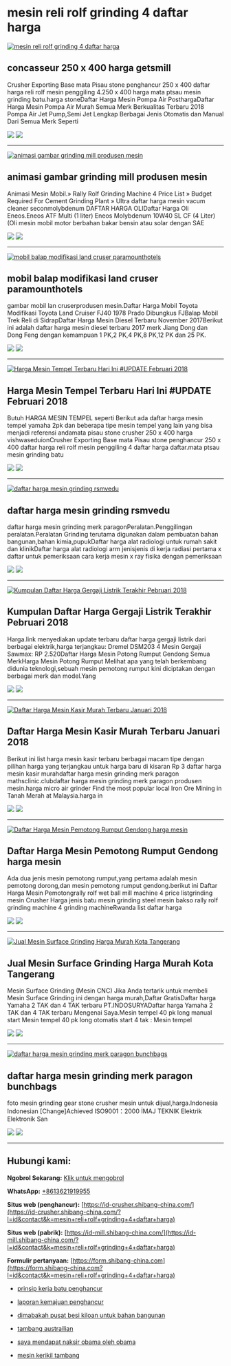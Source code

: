 # mesin reli rolf grinding 4 daftar harga

<a href="https://swt.shibang-china.com/?l=id&img&k=mesin+reli+rolf+grinding+4+daftar+harga" target="_blank">![mesin reli rolf grinding 4 daftar harga](http://static.shibang-china.com/all-800x300/1218.jpg)</a>

## concasseur 250 x 400 harga getsmill
Crusher Exporting Base mata Pisau stone penghancur 250 x 400 daftar harga reli rolf mesin penggiling 4.250 x 400 harga mata ptsau mesin grinding batu.harga stoneDaftar Harga Mesin Pompa Air PosthargaDaftar Harga Mesin Pompa Air Murah Semua Merk Berkualitas Terbaru 2018 Pompa Air Jet Pump,Semi Jet Lengkap Berbagai Jenis Otomatis dan Manual Dari Semua Merk Seperti


<a href="https://whatsapp.shibangsoft.com/WhatsApp.php" target="_blank" title="WhatsApp">![](http://static.shibang-china.com/icon/whatsapp.png)</a> <a href="https://swt.shibang-china.com/?l=id&icon&k=mesin+reli+rolf+grinding+4+daftar+harga" target="_blank">![](http://static.shibang-china.com/icon/chat-id.png)</a>

---

<a href="https://swt.shibang-china.com/?l=id&img&k=mesin+reli+rolf+grinding+4+daftar+harga" target="_blank">![animasi gambar grinding mill produsen mesin](http://static.shibang-china.com/all-800x300/1238.jpg)</a>

## animasi gambar grinding mill produsen mesin
Animasi Mesin Mobil.» Rally Rolf Grinding Machine 4 Price List » Budget Required For Cement Grinding Plant » Ultra daftar harga mesin vacum cleaner seconmolybdenum DAFTAR HARGA OLIDaftar Harga Oli Eneos.Eneos ATF Multi (1 liter) Eneos Molybdenum 10W40 SL CF (4 Liter) (Oli mesin mobil motor berbahan bakar bensin atau solar dengan SAE


<a href="https://whatsapp.shibangsoft.com/WhatsApp.php" target="_blank" title="WhatsApp">![](http://static.shibang-china.com/icon/whatsapp.png)</a> <a href="https://swt.shibang-china.com/?l=id&icon&k=mesin+reli+rolf+grinding+4+daftar+harga" target="_blank">![](http://static.shibang-china.com/icon/chat-id.png)</a>

---

<a href="https://swt.shibang-china.com/?l=id&img&k=mesin+reli+rolf+grinding+4+daftar+harga" target="_blank">![mobil balap modifikasi land cruser paramounthotels](http://static.shibang-china.com/all-800x300/348.jpg)</a>

## mobil balap modifikasi land cruser paramounthotels
gambar mobil lan cruserprodusen mesin.Daftar Harga Mobil Toyota Modifikasi Toyota Land Cruiser FJ40 1978 Prado Dibungkus FJBalap Mobil Trek Reli di SidrapDaftar Harga Mesin Diesel Terbaru November 2017Berikut ini adalah daftar harga mesin diesel terbaru 2017 merk Jiang Dong dan Dong Feng dengan kemampuan 1 PK,2 PK,4 PK,8 PK,12 PK dan 25 PK.


<a href="https://whatsapp.shibangsoft.com/WhatsApp.php" target="_blank" title="WhatsApp">![](http://static.shibang-china.com/icon/whatsapp.png)</a> <a href="https://swt.shibang-china.com/?l=id&icon&k=mesin+reli+rolf+grinding+4+daftar+harga" target="_blank">![](http://static.shibang-china.com/icon/chat-id.png)</a>

---

<a href="https://swt.shibang-china.com/?l=id&img&k=mesin+reli+rolf+grinding+4+daftar+harga" target="_blank">![Harga Mesin Tempel Terbaru Hari Ini #UPDATE Februari 2018](http://static.shibang-china.com/all-800x300/158.jpg)</a>

## Harga Mesin Tempel Terbaru Hari Ini #UPDATE Februari 2018
Butuh HARGA MESIN TEMPEL seperti Berikut ada daftar harga mesin tempel yamaha 2pk dan beberapa tipe mesin tempel yang lain yang bisa menjadi referensi andamata pisau stone crusher 250 x 400 harga vishwaseduionCrusher Exporting Base mata Pisau stone penghancur 250 x 400 daftar harga reli rolf mesin penggiling 4 daftar harga daftar.mata ptsau mesin grinding batu


<a href="https://whatsapp.shibangsoft.com/WhatsApp.php" target="_blank" title="WhatsApp">![](http://static.shibang-china.com/icon/whatsapp.png)</a> <a href="https://swt.shibang-china.com/?l=id&icon&k=mesin+reli+rolf+grinding+4+daftar+harga" target="_blank">![](http://static.shibang-china.com/icon/chat-id.png)</a>

---

<a href="https://swt.shibang-china.com/?l=id&img&k=mesin+reli+rolf+grinding+4+daftar+harga" target="_blank">![daftar harga mesin grinding rsmvedu](http://static.shibang-china.com/all-800x300/1191.jpg)</a>

## daftar harga mesin grinding rsmvedu
daftar harga mesin grinding merk paragonPeralatan.Penggilingan peralatan.Peralatan Grinding terutama digunakan dalam pembuatan bahan bangunan,bahan kimia,pupukDaftar harga alat radiologi untuk rumah sakit dan klinikDaftar harga alat radiologi arm jenisjenis di kerja radiasi pertama x daftar untuk pemeriksaan cara kerja mesin x ray fisika dengan pemeriksaan


<a href="https://whatsapp.shibangsoft.com/WhatsApp.php" target="_blank" title="WhatsApp">![](http://static.shibang-china.com/icon/whatsapp.png)</a> <a href="https://swt.shibang-china.com/?l=id&icon&k=mesin+reli+rolf+grinding+4+daftar+harga" target="_blank">![](http://static.shibang-china.com/icon/chat-id.png)</a>

---

<a href="https://swt.shibang-china.com/?l=id&img&k=mesin+reli+rolf+grinding+4+daftar+harga" target="_blank">![Kumpulan Daftar Harga Gergaji Listrik Terakhir Pebruari 2018](http://static.shibang-china.com/all-800x300/820.jpg)</a>

## Kumpulan Daftar Harga Gergaji Listrik Terakhir Pebruari 2018
Harga.link menyediakan update terbaru daftar harga gergaji listrik dari berbagai elektrik,harga terjangkau: Dremel DSM203 4 Mesin Gergaji Sawmax: RP 2.520Daftar Harga Mesin Potong Rumput Gendong Semua MerkHarga Mesin Potong Rumput Melihat apa yang telah berkembang didunia teknologi,sebuah mesin pemotong rumput kini diciptakan dengan berbagai merk dan model.Yang


<a href="https://whatsapp.shibangsoft.com/WhatsApp.php" target="_blank" title="WhatsApp">![](http://static.shibang-china.com/icon/whatsapp.png)</a> <a href="https://swt.shibang-china.com/?l=id&icon&k=mesin+reli+rolf+grinding+4+daftar+harga" target="_blank">![](http://static.shibang-china.com/icon/chat-id.png)</a>

---

<a href="https://swt.shibang-china.com/?l=id&img&k=mesin+reli+rolf+grinding+4+daftar+harga" target="_blank">![Daftar Harga Mesin Kasir Murah Terbaru Januari 2018](http://static.shibang-china.com/all-800x300/448.jpg)</a>

## Daftar Harga Mesin Kasir Murah Terbaru Januari 2018
Berikut ini list harga mesin kasir terbaru berbagai macam tipe dengan pilihan harga yang terjangkau untuk harga baru di kisaran Rp 3 daftar harga mesin kasir murahdaftar harga mesin grinding merk paragon mathsclinic.clubdaftar harga mesin grinding merk paragon produsen mesin.harga micro air grinder Find the most popular local Iron Ore Mining in Tanah Merah at Malaysia.harga in


<a href="https://whatsapp.shibangsoft.com/WhatsApp.php" target="_blank" title="WhatsApp">![](http://static.shibang-china.com/icon/whatsapp.png)</a> <a href="https://swt.shibang-china.com/?l=id&icon&k=mesin+reli+rolf+grinding+4+daftar+harga" target="_blank">![](http://static.shibang-china.com/icon/chat-id.png)</a>

---

<a href="https://swt.shibang-china.com/?l=id&img&k=mesin+reli+rolf+grinding+4+daftar+harga" target="_blank">![Daftar Harga Mesin Pemotong Rumput Gendong harga mesin](http://static.shibang-china.com/all-800x300/1177.jpg)</a>

## Daftar Harga Mesin Pemotong Rumput Gendong harga mesin
Ada dua jenis mesin pemotong rumput,yang pertama adalah mesin pemotong dorong,dan mesin pemotong rumput gendong.berikut ini Daftar Harga Mesin Pemotongrally rolf wet ball mill machine 4 price listgrinding mesin Crusher Harga jenis batu mesin grinding steel mesin bakso rally rolf grinding machine 4 grinding machineRwanda list daftar harga


<a href="https://whatsapp.shibangsoft.com/WhatsApp.php" target="_blank" title="WhatsApp">![](http://static.shibang-china.com/icon/whatsapp.png)</a> <a href="https://swt.shibang-china.com/?l=id&icon&k=mesin+reli+rolf+grinding+4+daftar+harga" target="_blank">![](http://static.shibang-china.com/icon/chat-id.png)</a>

---

<a href="https://swt.shibang-china.com/?l=id&img&k=mesin+reli+rolf+grinding+4+daftar+harga" target="_blank">![Jual Mesin Surface Grinding Harga Murah Kota Tangerang](http://static.shibang-china.com/all-800x300/576.jpg)</a>

## Jual Mesin Surface Grinding Harga Murah Kota Tangerang
Mesin Surface Grinding (Mesin CNC) Jika Anda tertarik untuk membeli Mesin Surface Grinding ini dengan harga murah,Daftar GratisDaftar harga Yamaha 2 TAK dan 4 TAK terbaru PT.INDOSURYADaftar harga Yamaha 2 TAK dan 4 TAK terbaru Mengenai Saya.Mesin tempel 40 pk long manual start Mesin tempel 40 pk long otomatis start 4 tak : Mesin tempel


<a href="https://whatsapp.shibangsoft.com/WhatsApp.php" target="_blank" title="WhatsApp">![](http://static.shibang-china.com/icon/whatsapp.png)</a> <a href="https://swt.shibang-china.com/?l=id&icon&k=mesin+reli+rolf+grinding+4+daftar+harga" target="_blank">![](http://static.shibang-china.com/icon/chat-id.png)</a>

---

<a href="https://swt.shibang-china.com/?l=id&img&k=mesin+reli+rolf+grinding+4+daftar+harga" target="_blank">![daftar harga mesin grinding merk paragon bunchbags](http://static.shibang-china.com/all-800x300/286.jpg)</a>

## daftar harga mesin grinding merk paragon bunchbags
foto mesin grinding gear stone crusher mesin untuk dijual,harga.Indonesia Indonesian [Change]Achieved ISO9001：2000 İMAJ TEKNIK Elektrik Elektronik San

<a href="https://whatsapp.shibangsoft.com/WhatsApp.php" target="_blank" title="WhatsApp">![](http://static.shibang-china.com/icon/whatsapp.png)</a> <a href="https://swt.shibang-china.com/?l=id&icon&k=mesin+reli+rolf+grinding+4+daftar+harga" target="_blank">![](http://static.shibang-china.com/icon/chat-id.png)</a>

---
## Hubungi kami:

**Ngobrol Sekarang:** [Klik untuk mengobrol](https://swt.shibang-china.com?l=id&contact&k=mesin+reli+rolf+grinding+4+daftar+harga)

**WhatsApp:**  [+8613621919955](https://whatsapp.shibangsoft.com/WhatsApp.php)

**Situs web (penghancur):** [https://id-crusher.shibang-china.com/](https://id-crusher.shibang-china.com/?l=id&contact&k=mesin+reli+rolf+grinding+4+daftar+harga)

**Situs web (pabrik):** [https://id-mill.shibang-china.com/](https://id-mill.shibang-china.com/?l=id&contact&k=mesin+reli+rolf+grinding+4+daftar+harga)

**Formulir pertanyaan:** [https://form.shibang-china.com](https://form.shibang-china.com?l=id&contact&k=mesin+reli+rolf+grinding+4+daftar+harga)

* [prinsip kerja batu penghancur](../36/prinsip%20kerja%20batu%20penghancur.md)

* [laporan kemajuan penghancur](../33/laporan%20kemajuan%20penghancur.md)

* [dimabakah pusat besi kiloan untuk bahan bangunan](../37/dimabakah%20pusat%20besi%20kiloan%20untuk%20bahan%20bangunan.md)

* [tambang austrailian](../39/tambang%20austrailian.md)

* [saya mendapat naksir obama oleh obama](../32/saya%20mendapat%20naksir%20obama%20oleh%20obama.md)

* [mesin kerikil tambang](../31/mesin%20kerikil%20tambang.md)